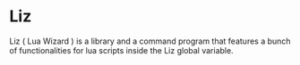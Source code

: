 # Liz

Liz ( Lua Wizard ) is a library and a command program that features a bunch of functionalities for lua scripts inside the Liz global variable. 
